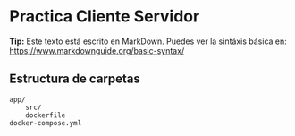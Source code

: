# Practica Cliente Servidor

**Tip:** Este texto está escrito en MarkDown.
Puedes ver la sintáxis básica en:
<https://www.markdownguide.org/basic-syntax/>

## Estructura de carpetas
```
app/
    src/
    dockerfile
docker-compose.yml
```
